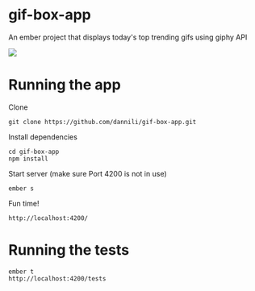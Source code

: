 # gif-box-app
An ember project that displays today's top trending gifs using giphy API

[![](https://media.giphy.com/media/2zlSwREmLmiQw/giphy.gif)]()

# Running the app
Clone
```shell
git clone https://github.com/dannili/gif-box-app.git
```

Install dependencies
```shell
cd gif-box-app
npm install
```

Start server 
(make sure Port 4200 is not in use)
```shell
ember s
```

Fun time!
```shell
http://localhost:4200/
```

# Running the tests
```shell
ember t
http://localhost:4200/tests
```